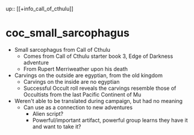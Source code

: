 up:: [[+info_call_of_cthulu]]

# coc_small_sarcophagus

- Small sarcophagus from Call of Cthulu
	- Comes from Call of Cthulu starter book 3, Edge of Darkness adventure
	- From Rupert Merriweather upon his death
- Carvings on the outside are egyptian, from the old kingdom
	- Carvings on the inside are no egyptian
	- Successful Occult roll reveals the carvings resemble those of Occultists from the last Pacific Continent of Mu
- Weren't able to be translated during campaign, but had no meaning
	- Can use as a connection to new adventures
		- Alien script?
		- Powerful/important artifact, powerful group learns they have it and want to take it?
